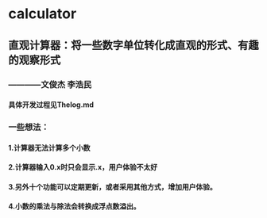 # calculator
## 直观计算器：将一些数字单位转化成直观的形式、有趣的观察形式
### ————文俊杰 李浩民
#### 具体开发过程见Thelog.md
### 一些想法：
#### 1.计算器无法计算多个小数
#### 2.计算器输入0.x时只会显示.x，用户体验不太好
#### 3.另外十个功能可以定期更新，或者采用其他方式，增加用户体验。
#### 4.小数的乘法与除法会转换成浮点数溢出。
